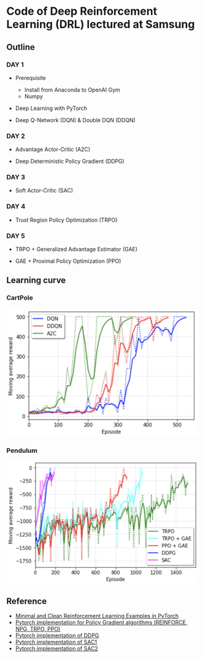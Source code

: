 # Code of Deep Reinforcement Learning (DRL) lectured at Samsung

## Outline

### DAY 1

- Prerequisite
  - Install from Anaconda to OpenAI Gym
  - Numpy

- Deep Learning with PyTorch

- Deep Q-Network (DQN) & Double DQN (DDQN)

### DAY 2

- Advantage Actor-Critic (A2C)

- Deep Deterministic Policy Gradient (DDPG)

### DAY 3

- Soft Actor-Critic (SAC)

### DAY 4

- Trust Region Policy Optimization (TRPO)

### DAY 5

- TRPO + Generalized Advantage Estimator (GAE)

- GAE + Proximal Policy Optimization (PPO)

## Learning curve

### CartPole

<img src="img/cartpole.png" width="500"/>

### Pendulum

<img src="img/pendulum.png" width="500"/>

## Reference

- [Minimal and Clean Reinforcement Learning Examples in PyTorch](https://github.com/reinforcement-learning-kr/reinforcement-learning-pytorch)
- [Pytorch implementation for Policy Gradient algorithms (REINFORCE, NPG, TRPO, PPO)](https://github.com/reinforcement-learning-kr/pg_travel)
- [Pytorch implementation of DDPG](https://github.com/jcwleo/Reinforcement_Learning/blob/master/pendulum/pendulum_ddpg.py)
- [Pytorch implementation of SAC1](https://github.com/vitchyr/rlkit/tree/master/rlkit/torch/sac)
- [Pytorch implementation of SAC2](https://github.com/pranz24/pytorch-soft-actor-critic)